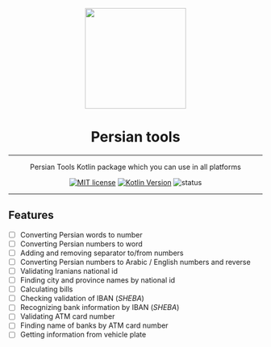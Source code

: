 <div align="center">
	<p align="center">
		<img src="https://raw.githubusercontent.com/persian-tools/persian-tools/master/images/logo.png" width="200" />
	</p>
	<h1 align="center">Persian tools</h1>
    <hr/>
    <p align="center">Persian Tools Kotlin package which you can use in all platforms</p>

[![MIT license](https://img.shields.io/badge/License-MIT-blueviolet)](https://github.com/persian-tools/kotlin-persian-tools/blob/master/LICENSE)
[![Kotlin Version](https://img.shields.io/badge/Kotlin-v1.4.32-blueviolet)](https://kotlinlang.org/)
![status](https://img.shields.io/badge/Status-Under%20development-blueviolet)
</div>
<hr/>

## Features
- [ ] Converting Persian words to number
- [ ] Converting Persian numbers to word
- [ ] Adding and removing separator to/from numbers
- [ ] Converting Persian numbers to Arabic / English numbers and reverse
- [ ] Validating Iranians national id
- [ ] Finding city and province names by national id
- [ ] Calculating bills
- [ ] Checking validation of IBAN (_SHEBA_)
- [ ] Recognizing bank information by IBAN (_SHEBA_)
- [ ] Validating ATM card number
- [ ] Finding name of banks by ATM card number
- [ ] Getting information from vehicle plate